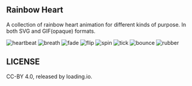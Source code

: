 Rainbow Heart
---------

A collection of rainbow heart animation for different kinds of purpose. In both SVG and GIF(opaque) formats.

![heartbeat](https://github.com/loadingio/rainbow-heart/blob/master/dist/gif/opaque/heartbeat-white.gif?raw=true)
![breath](https://github.com/loadingio/rainbow-heart/blob/master/dist/gif/opaque/breath-white.gif?raw=true)
![fade](https://github.com/loadingio/rainbow-heart/blob/master/dist/gif/opaque/fade-white.gif?raw=true)
![flip](https://github.com/loadingio/rainbow-heart/blob/master/dist/gif/opaque/flip-white.gif?raw=true)
![spin](https://github.com/loadingio/rainbow-heart/blob/master/dist/gif/opaque/spin-white.gif?raw=true)
![tick](https://github.com/loadingio/rainbow-heart/blob/master/dist/gif/opaque/tick-white.gif?raw=true)
![bounce](https://github.com/loadingio/rainbow-heart/blob/master/dist/gif/opaque/bounce-white.gif?raw=true)
![rubber](https://github.com/loadingio/rainbow-heart/blob/master/dist/gif/opaque/rubber-white.gif?raw=true)


LICENSE
---------

CC-BY 4.0, released by loading.io.
